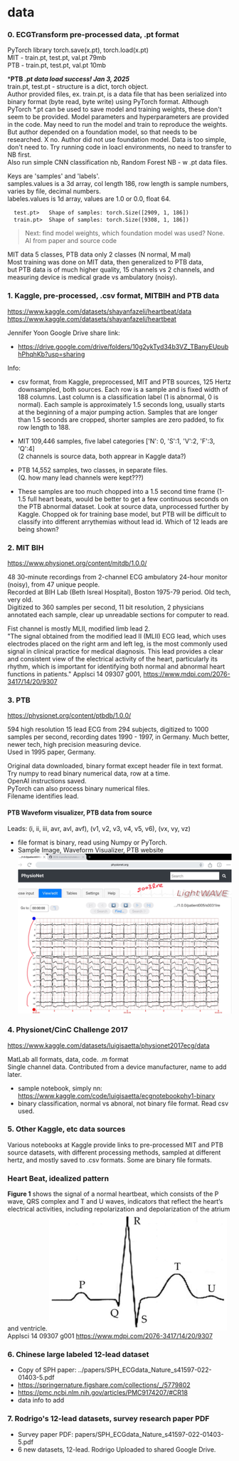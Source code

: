 # data  

### 0. ECGTransform pre-processed data, .pt format
PyTorch library
torch.save(x.pt), torch.load(x.pt)  
MIT - train.pt, test.pt, val.pt  79mb  
PTB - train.pt, test.pt, val.pt   10mb  

***PTB *.pt data load success! Jan 3, 2025***   
train.pt, test.pt - structure is a dict, torch object.  
Author provided files, ex. train.pt, is a data file that has been serialized into binary format (byte read, byte write) using PyTorch format. Although PyTorch *.pt can be used to save model and training weights, these don't seem to be provided.  Model parameters and hyperparameters are provided in the code.  May need to run the model and train to reproduce the weights.  But author depended on a foundation model, so that needs to be researched. X no. Author did not use foundation model. Data is too simple, don't need to.  Try running code in loacl environments, no need to transfer to NB first.  
Also run simple CNN classification nb, Random Forest NB - w .pt data files.  

Keys are 'samples' and 'labels'.   
samples.values is a 3d array, col length 186, row length is sample numbers, varies by file, decimal numbers.  
labeles.values is 1d array, values are 1.0 or 0.0, float 64.  
```
  test.pt>   Shape of samples: torch.Size([2909, 1, 186])
  train.pt>  Shape of samples: torch.Size([9308, 1, 186])
```
> Next: find model weights, which foundation model was used? None.  
> AI from paper and source code   

MIT data 5 classes, PTB data only 2 classes (N normal, M mal)  
Most training was done on MIT data, then generalized to PTB data,   
but PTB data is of much higher quality, 15 channels vs 2 channels, 
and measuring device is medical grade vs ambulatory (noisy).  

### 1. Kaggle, pre-processed, .csv format, MITBIH and PTB data   

https://www.kaggle.com/datasets/shayanfazeli/heartbeat/data  
https://www.kaggle.com/datasets/shayanfazeli/heartbeat  

Jennifer Yoon Google Drive share link:   
 * https://drive.google.com/drive/folders/10g2ykTyd34b3VZ_TBanyEUpubhPhqhKb?usp=sharing  

Info:  
 * csv format, from Kaggle, preprocessed, MIT and PTB sources, 125 Hertz downsampled, both sources.  Each row is a sample and is fixed width of 188 columns.  Last column is a classification label (1 is abnormal, 0 is normal).  Each sample is approximately 1.5 seconds long, usually starts at the beginning of a major pumping action.  Samples that are longer than 1.5 seconds are cropped, shorter samples are zero padded, to fix row length to 188.     

 * MIT 109,446 samples, 
   five label categories ['N': 0, 'S':1, 'V':2, 'F':3, 'Q':4]   
   (2 channels is source data, both apprear in Kaggle data?)  
 * PTB 14,552 samples, two classes, in separate files.  
   (Q. how many lead channels were kept???)

 * These samples are too much chopped into a 1.5 second time frame (1-1.5 full heart beats, would be better to get a few continuous seconds on the PTB abnormal dataset.  Look at source data, unprocessed further by Kaggle.  Chopped ok for training base model, but PTB will be difficult to classify into different arrythemias without lead id.  Which of 12 leads are being shown?  

### 2. MIT BIH  
https://www.physionet.org/content/mitdb/1.0.0/

48 30-minute recordings from 2-channel ECG ambulatory 24-hour monitor (noisy), from 47 unique people.  
Recorded at BIH Lab (Beth Isreal Hospital), Boston 1975-79 period. Old tech, very old.  
Digitized to 360 samples per second, 11 bit resolution, 
2 physicians annotated each sample, clear up unreadable sections for computer to read.  

Fist channel is mostly MLII, modified limb lead 2.   
"The signal obtained from the modified lead II (MLII) ECG lead, which uses electrodes placed on the right arm and left leg, is the most commonly used signal in clinical practice for medical diagnosis. This lead provides a clear and consistent view of the electrical activity of the heart, particularly its rhythm, which is important for identifying both normal and abnormal heart functions in patients." Applsci 14 09307 g001, https://www.mdpi.com/2076-3417/14/20/9307  



### 3. PTB
https://physionet.org/content/ptbdb/1.0.0/  

594 high resolution 15 lead ECG from 294 subjects, digitized to 1000 samples per second, recording dates 1990 - 1997, in Germany. Much better, newer tech, high precision measuring device.  
Used in 1995 paper, Germany.   

Original data downloaded, binary format except header file in text format.  
Try numpy to read binary numerical data, row at a time.  
OpenAI instructions saved.  
PyTorch can also process binary numerical files.  
Filename identifies lead.  

#### PTB Waveform visualizer, PTB data from source   
Leads: (i, ii, iii, avr, avl, avf), (v1, v2, v3, v4, v5, v6), (vx, vy, vz)    
 * file format is binary, read using Numpy or PyTorch.
 * Sample Image, Waveform Visualizer, PTB website  
   <img src="ptb_sample/s003lre.jpg" width="600px" >  

### 4. Physionet/CinC Challenge 2017  
https://www.kaggle.com/datasets/luigisaetta/physionet2017ecg/data  

MatLab all formats, data, code.  .m format  
Single channel data. Contributed from a device manufacturer, name to add later.  
 * sample notebook, simply nn: https://www.kaggle.com/code/luigisaetta/ecgnotebookphy1-binary
 * binary classification, normal vs abnoral, not binary file format. Read csv used.  

### 5. Other Kaggle, etc data sources  

Various notebooks at Kaggle provide links to pre-processed MIT and PTB source datasets, with different processing methods, sampled at different hertz, and mostly saved to .csv formats.  Some are binary file formats.  

### Heart Beat, idealized pattern  
**Figure 1** shows the signal of a normal heartbeat, which consists of the P wave, QRS complex and T and U waves, indicators that reflect the heart’s electrical activities, including repolarization and depolarization of the atrium and ventricle.
<img src="ECG-img.png" width=400px >  
Applsci 14 09307 g001
https://www.mdpi.com/2076-3417/14/20/9307  

### 6. Chinese large labeled 12-lead dataset  

 * Copy of SPH paper: ../papers/SPH_ECGdata_Nature_s41597-022-01403-5.pdf
 * https://springernature.figshare.com/collections/_/5779802
 * https://pmc.ncbi.nlm.nih.gov/articles/PMC9174207/#CR18  
 * data info to add  


### 7. Rodrigo's 12-lead datasets, survey research paper PDF  

 * Survey paper PDF: papers/SPH_ECGdata_Nature_s41597-022-01403-5.pdf
 * 6 new datasets, 12-lead. Rodrigo Uploaded to shared Google Drive.  



